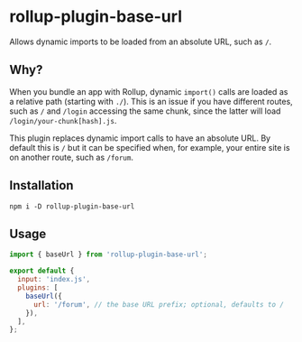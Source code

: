 # rollup-plugin-base-url

Allows dynamic imports to be loaded from an absolute URL, such as `/`.

## Why?

When you bundle an app with Rollup, dynamic `import()` calls are loaded as a relative path (starting with `./`). This is an issue if you have different routes, such as `/` and `/login` accessing the same chunk, since the latter will load `/login/your-chunk[hash].js`.

This plugin replaces dynamic import calls to have an absolute URL. By default this is `/` but it can be specified when, for example, your entire site is on another route, such as `/forum`.

## Installation
```
npm i -D rollup-plugin-base-url
```

## Usage
```js
import { baseUrl } from 'rollup-plugin-base-url';

export default {
  input: 'index.js',
  plugins: [
    baseUrl({
      url: '/forum', // the base URL prefix; optional, defaults to /
    }),
  ],
};
```

